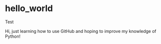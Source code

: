 # hello_world
Test

Hi, just learning how to use GitHub and hoping to improve my knowledge of Python!
